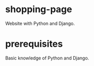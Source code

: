# shopping-page
Website with Python and Django.

# prerequisites
Basic knowledge of Python and Django.
